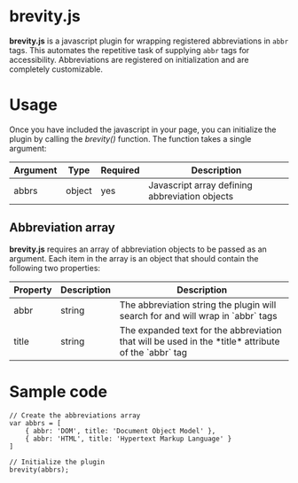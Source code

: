 brevity.js
==========

**brevity.js** is a javascript plugin for wrapping registered abbreviations in `abbr` tags.  This automates the repetitive task of supplying `abbr` tags
for accessibility.  Abbreviations are registered on initialization and are completely customizable.


Usage
=====

Once you have included the javascript in your page, you can initialize the plugin by calling the *brevity()* function.  The function takes a single argument:

<table summary="Function arguments for brevity.js constructor function">
	<thead>
		<tr>
			<th scope="col">Argument</th>
			<th scope="col">Type</th>
			<th scope="col">Required</th>
			<th scope="col">Description</th>
		</tr>
	</thead>
	<tbody>
		<tr>
			<td>abbrs</td>
			<td>object</td>
			<td>yes</td>
			<td>Javascript array defining abbreviation objects</td>
		</tr>
	</tbody>
</table>


Abbreviation array
------------------

**brevity.js** requires an array of abbreviation objects to be passed as an argument.  Each item in the array is an object that should contain the following two properties:

<table summary="Required properties in abbreviation objects for brevity.js">
	<thead>
		<tr>
			<th scope="col">Property</th>
			<th scope="col">Description</th>
			<th scope="col">Description</th>
		</tr>
	</thead>
	<tbody>
		<tr>
			<td>abbr</td>
			<td>string</td>
			<td>The abbreviation string the plugin will search for and will wrap in `abbr` tags</td>
		</tr>
		<tr>
			<td>title</td>
			<td>string</td>
			<td>The expanded text for the abbreviation that will be used in the *title* attribute of the `abbr` tag</td>
		</tr>
	</tbody>
</table>



Sample code
===========

	// Create the abbreviations array
	var abbrs = [
		{ abbr: 'DOM', title: 'Document Object Model' },
		{ abbr: 'HTML', title: 'Hypertext Markup Language' }
	]

	// Initialize the plugin
	brevity(abbrs);

